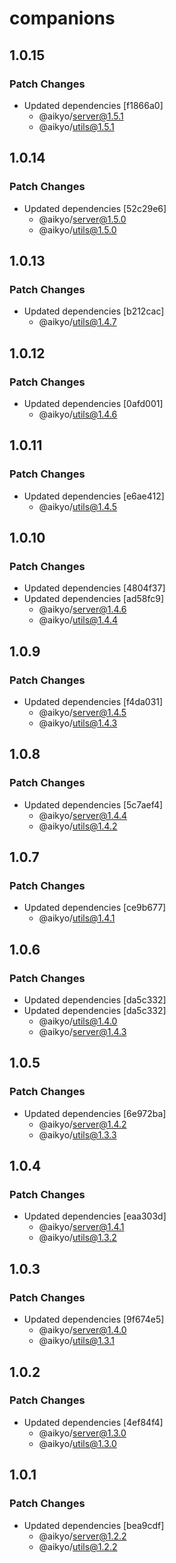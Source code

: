 # companions

## 1.0.15

### Patch Changes

- Updated dependencies [f1866a0]
  - @aikyo/server@1.5.1
  - @aikyo/utils@1.5.1

## 1.0.14

### Patch Changes

- Updated dependencies [52c29e6]
  - @aikyo/server@1.5.0
  - @aikyo/utils@1.5.0

## 1.0.13

### Patch Changes

- Updated dependencies [b212cac]
  - @aikyo/utils@1.4.7

## 1.0.12

### Patch Changes

- Updated dependencies [0afd001]
  - @aikyo/utils@1.4.6

## 1.0.11

### Patch Changes

- Updated dependencies [e6ae412]
  - @aikyo/utils@1.4.5

## 1.0.10

### Patch Changes

- Updated dependencies [4804f37]
- Updated dependencies [ad58fc9]
  - @aikyo/server@1.4.6
  - @aikyo/utils@1.4.4

## 1.0.9

### Patch Changes

- Updated dependencies [f4da031]
  - @aikyo/server@1.4.5
  - @aikyo/utils@1.4.3

## 1.0.8

### Patch Changes

- Updated dependencies [5c7aef4]
  - @aikyo/server@1.4.4
  - @aikyo/utils@1.4.2

## 1.0.7

### Patch Changes

- Updated dependencies [ce9b677]
  - @aikyo/utils@1.4.1

## 1.0.6

### Patch Changes

- Updated dependencies [da5c332]
- Updated dependencies [da5c332]
  - @aikyo/utils@1.4.0
  - @aikyo/server@1.4.3

## 1.0.5

### Patch Changes

- Updated dependencies [6e972ba]
  - @aikyo/server@1.4.2
  - @aikyo/utils@1.3.3

## 1.0.4

### Patch Changes

- Updated dependencies [eaa303d]
  - @aikyo/server@1.4.1
  - @aikyo/utils@1.3.2

## 1.0.3

### Patch Changes

- Updated dependencies [9f674e5]
  - @aikyo/server@1.4.0
  - @aikyo/utils@1.3.1

## 1.0.2

### Patch Changes

- Updated dependencies [4ef84f4]
  - @aikyo/server@1.3.0
  - @aikyo/utils@1.3.0

## 1.0.1

### Patch Changes

- Updated dependencies [bea9cdf]
  - @aikyo/server@1.2.2
  - @aikyo/utils@1.2.2
